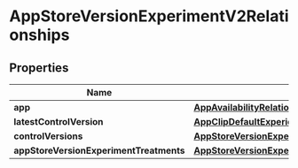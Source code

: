 

# AppStoreVersionExperimentV2Relationships


## Properties

| Name | Type | Description | Notes |
|------------ | ------------- | ------------- | -------------|
|**app** | [**AppAvailabilityRelationshipsApp**](AppAvailabilityRelationshipsApp.md) |  |  [optional] |
|**latestControlVersion** | [**AppClipDefaultExperienceRelationshipsReleaseWithAppStoreVersion**](AppClipDefaultExperienceRelationshipsReleaseWithAppStoreVersion.md) |  |  [optional] |
|**controlVersions** | [**AppStoreVersionExperimentV2RelationshipsControlVersions**](AppStoreVersionExperimentV2RelationshipsControlVersions.md) |  |  [optional] |
|**appStoreVersionExperimentTreatments** | [**AppStoreVersionExperimentV2RelationshipsAppStoreVersionExperimentTreatments**](AppStoreVersionExperimentV2RelationshipsAppStoreVersionExperimentTreatments.md) |  |  [optional] |



